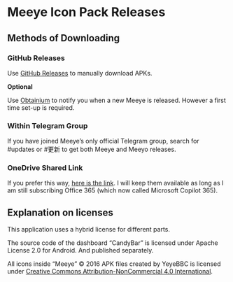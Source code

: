 # Meeye Icon Pack Releases

## Methods of Downloading

### GitHub Releases

Use [GitHub Releases](https://github.com/yeyebbc/meeye-releases/releases) to manually download APKs.

**Optional**

Use [Obtainium](https://f-droid.org/en/packages/dev.imranr.obtainium.fdroid/) to notify you when a new Meeye is released. However a first time set-up is required.

### Within Telegram Group

If you have joined Meeye’s only official Telegram group, search for #updates or #更新 to get both Meeye and Meeyo releases.

### OneDrive Shared Link

If you prefer this way, [here is the link](https://1drv.ms/f/c/dc6bae0a0009378c/Eow3CQAKrmsggNwn6gQAAAABQhLORX2toS1y1cUXGKodJw?e=Czcdsq). I will keep them available as long as I am still subscribing Office 365 (which now called Microsoft Copilot 365).

## Explanation on licenses

This application uses a hybrid license for different parts.

The source code of the dashboard “CandyBar” is licensed under Apache License 2.0 for Android. And published separately.

All icons inside “Meeye” © 2016 APK files created by YeyeBBC is licensed under [Creative Commons Attribution-NonCommercial 4.0 International](https://creativecommons.org/licenses/by-nc/4.0/?ref=chooser-v1).
